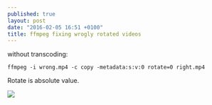 ```yaml
---
published: true
layout: post
date: "2016-02-05 16:51 +0100"
title: ffmpeg fixing wrogly rotated videos
---
```



without transcoding:

    ffmpeg -i wrong.mp4 -c copy -metadata:s:v:0 rotate=0 right.mp4

Rotate is absolute value.

![](http://24.media.tumblr.com/tumblr_mdpef8q7sJ1r4zr2vo1_500.gif)
